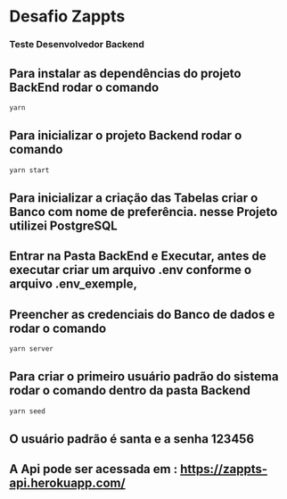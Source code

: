 # Desafio  Zappts
### Teste Desenvolvedor Backend

## Para instalar as dependências do projeto BackEnd rodar o comando
```bash
yarn
```

## Para inicializar o projeto Backend rodar o comando
```bash
yarn start
```

## Para inicializar a criação das Tabelas criar o Banco com nome de preferência. nesse Projeto utilizei PostgreSQL
## Entrar na Pasta BackEnd e Executar, antes de executar criar um arquivo .env conforme o arquivo .env_exemple,
## Preencher as credenciais do Banco de dados e rodar o comando
```bash
yarn server
```
## Para criar o primeiro usuário padrão do sistema rodar o comando dentro da pasta Backend
```bash
yarn seed
```
## O usuário padrão é santa e a senha 123456

## A Api pode ser acessada em : https://zappts-api.herokuapp.com/
